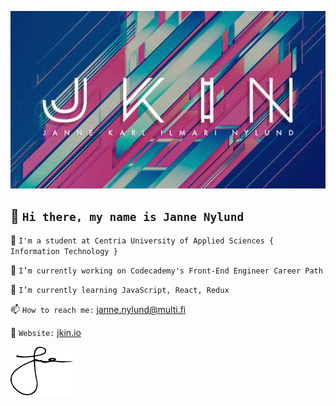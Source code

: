![WELCOME](https://github.com/janne-nylund/janne-nylund/blob/main/github.jpg "Janne Nylund")

## 👋 `Hi there, my name is Janne Nylund`

<!--
**janne-nylund/janne-nylund** is a ✨ _special_ ✨ repository because its `README.md` (this file) appears on your GitHub profile.

Here are some ideas to get you started:
-->
🏫  `I'm a student at Centria University of Applied Sciences { Information Technology }`

🔨  `I’m currently working on Codecademy's Front-End Engineer Career Path`

🚀  `I’m currently learning JavaScript, React, Redux`

📫  `How to reach me:`  [janne.nylund@multi.fi](mailto:janne.nylund@multi.fi)

💾  `Website:`  [jkin.io](http://www.jkin.io) 

<img src="name.png" width="100" /> 
